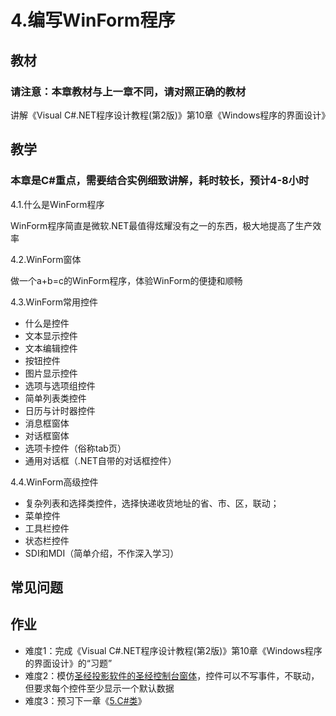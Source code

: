 # 4.编写WinForm程序

## 教材
### 请注意：本章教材与上一章不同，请对照正确的教材
讲解《Visual C#.NET程序设计教程(第2版)》第10章《Windows程序的界面设计》

## 教学
### 本章是C#重点，需要结合实例细致讲解，耗时较长，预计4-8小时

4.1.什么是WinForm程序

WinForm程序简直是微软.NET最值得炫耀没有之一的东西，极大地提高了生产效率


4.2.WinForm窗体

做一个a+b=c的WinForm程序，体验WinForm的便捷和顺畅


4.3.WinForm常用控件

- 什么是控件
- 文本显示控件
- 文本编辑控件
- 按钮控件
- 图片显示控件
- 选项与选项组控件
- 简单列表类控件
- 日历与计时器控件
- 消息框窗体
- 对话框窗体
- 选项卡控件（俗称tab页）
- 通用对话框（.NET自带的对话框控件）


4.4.WinForm高级控件

- 复杂列表和选择类控件，选择快递收货地址的省、市、区，联动；
- 菜单控件
- 工具栏控件
- 状态栏控件
- SDI和MDI（简单介绍，不作深入学习）

## 常见问题



## 作业
- 难度1：完成《Visual C#.NET程序设计教程(第2版)》第10章《Windows程序的界面设计》的“习题”
- 难度2：模仿[圣经投影软件的圣经控制台窗体](../1.C%23与.NET简介/C%23项目截图/1.cient-圣经投影软件.png)，控件可以不写事件，不联动，但要求每个控件至少显示一个默认数据
- 难度3：预习下一章《[5.C#类](../5.C％23类/README.md)》